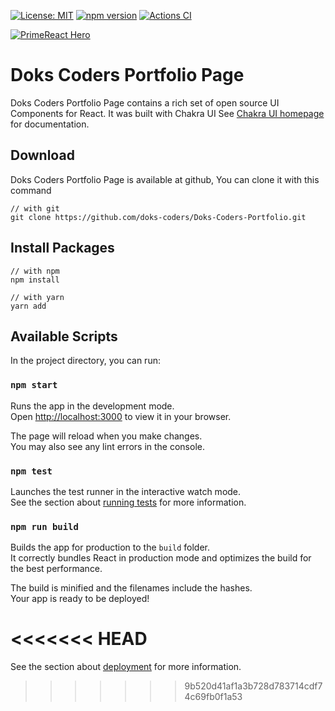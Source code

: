 
[![License: MIT](https://img.shields.io/badge/License-MIT-yellow.svg)](https://opensource.org/licenses/MIT)
[![npm version](https://badge.fury.io/js/primereact.svg)](https://badge.fury.io/js/primereact)
[![Actions CI](https://github.com/primefaces/primereact/workflows/NodeJS%20CI/badge.svg)](https://github.com/primefaces/primereact/actions/workflows/node.js.yml)

[![PrimeReact Hero](https://firebasestorage.googleapis.com/v0/b/medical-app-e829e.appspot.com/o/Screenshot%20(746).png?alt=media&token=295afd3a-6c84-4f17-9053-3c493bd722dc)](https://daventy-agency.herokuapp.com/)

# Doks Coders Portfolio Page

Doks Coders Portfolio Page contains a rich set of open source UI Components for React. It was built with Chakra UI See [Chakra UI homepage](https://chakra-ui.com/) for documentation.

## Download

Doks Coders Portfolio Page is available at github, You can clone it with this command

```
// with git
git clone https://github.com/doks-coders/Doks-Coders-Portfolio.git
```

## Install Packages
```
// with npm
npm install

// with yarn
yarn add 
```


## Available Scripts

In the project directory, you can run:

### `npm start`

Runs the app in the development mode.\
Open [http://localhost:3000](http://localhost:3000) to view it in your browser.

The page will reload when you make changes.\
You may also see any lint errors in the console.

### `npm test`

Launches the test runner in the interactive watch mode.\
See the section about [running tests](https://facebook.github.io/create-react-app/docs/running-tests) for more information.

### `npm run build`

Builds the app for production to the `build` folder.\
It correctly bundles React in production mode and optimizes the build for the best performance.

The build is minified and the filenames include the hashes.\
Your app is ready to be deployed!

<<<<<<< HEAD
=======
See the section about [deployment](https://facebook.github.io/create-react-app/docs/deployment) for more information.

>>>>>>> 9b520d41af1a3b728d783714cdf74c69fb0f1a53
